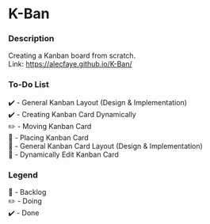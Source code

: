 # K-Ban
### Description
Creating a Kanban board from scratch. 
<br>
Link: <link>https://alecfaye.github.io/K-Ban/</link>

### To-Do List
:heavy_check_mark: - General Kanban Layout (Design & Implementation)
<br/>
:heavy_check_mark: - Creating Kanban Card Dynamically
<br/>
:pencil2: - Moving Kanban Card
<br/>
:construction: - Placing Kanban Card
<br/>
:construction: - General Kanban Card Layout (Design & Implementation)
<br/>
:construction: - Dynamically Edit Kanban Card
<br/>

### Legend
:construction: - Backlog
<br/>
:pencil2: - Doing
<br/>
:heavy_check_mark: - Done
<br/>
